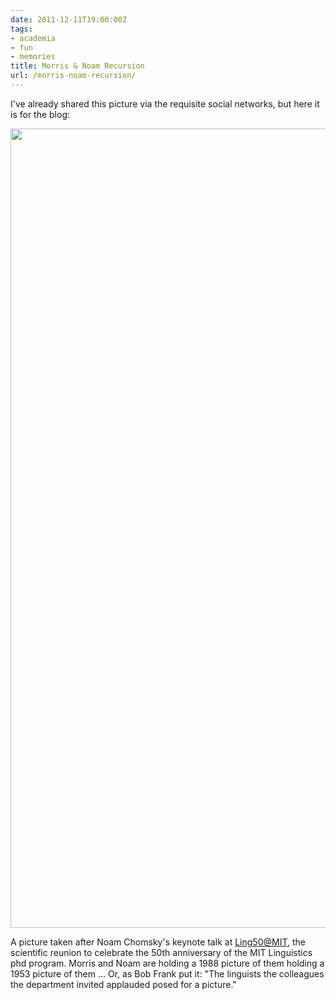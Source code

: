 ```yaml
---
date: 2011-12-11T19:00:00Z
tags:
- academia
- fun
- memories
title: Morris & Noam Recursion
url: /morris-noam-recursion/
---
```


I've already shared this picture via the requisite social networks, but here it is for the blog:

<img src="http://52.15.252.238/wp-content/uploads/2011/12/morris-noam-recursion.jpg" alt="" width="1712" height="1279" class="alignnone size-full wp-image-651" />

A picture taken after Noam Chomsky's keynote talk at [Ling50@MIT](http://ling50.mit.edu/), the scientific reunion to celebrate the 50th anniversary of the MIT Linguistics phd program. Morris and Noam are holding a 1988 picture of them holding a 1953 picture of them ... Or, as Bob Frank put it: "The linguists the colleagues the department invited applauded posed for a picture."
